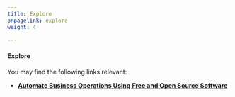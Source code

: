 ```yaml
---
title: Explore
onpagelink: explore
weight: 4

---
```


#### **Explore**

You may find the following links relevant:

*   **[Automate Business Operations Using Free and Open Source Software](https://blog.containerize.com/2020/08/27/automate-business-operations-using-open-source-software/)**